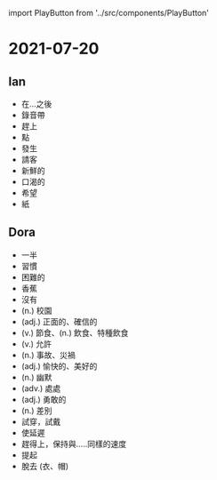 import PlayButton from '../src/components/PlayButton'

# 2021-07-20

## Ian
- <PlayButton value="after" /> 在…之後
- <PlayButton value="tape" /> 錄音帶
- <PlayButton value="catch" /> 趕上
- <PlayButton value="dot" /> 點
- <PlayButton value="happen" /> 發生
- <PlayButton value="treat" /> 請客
- <PlayButton value="fresh" /> 新鮮的
- <PlayButton value="thirsty" /> 口渴的
- <PlayButton value="hope" /> 希望
- <PlayButton value="paper" /> 紙

## Dora
- <PlayButton value="half" /> 一半
- <PlayButton value="habit" /> 習慣
- <PlayButton value="hard" /> 困難的
- <PlayButton value="banana" /> 香蕉
- <PlayButton value="without" /> 沒有
- <PlayButton value="campus" /> (n.) 校園
- <PlayButton value="positive" /> (adj.) 正面的、確信的
- <PlayButton value="diet" /> (v.) 節食、(n.) 飲食、特種飲食
- <PlayButton value="allow" /> (v.) 允許
- <PlayButton value="accident" /> (n.) 事故、災禍
- <PlayButton value="pleasant" /> (adj.) 愉快的、美好的
- <PlayButton value="humor" /> (n.) 幽默
- <PlayButton value="everywhere" /> (adv.) 處處
- <PlayButton value="brave" /> (adj.) 勇敢的
- <PlayButton value="difference" /> (n.) 差別
- <PlayButton value="try on" /> 試穿，試戴
- <PlayButton value="hold up" /> 使延遲
- <PlayButton value="keep up with" /> 趕得上，保持與.....同樣的速度
- <PlayButton value="bring up" /> 提起
- <PlayButton value="take off" /> 脫去 (衣、帽)
